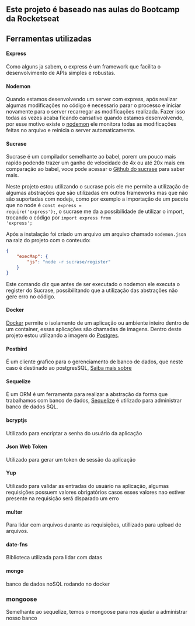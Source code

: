 


## Este projeto é baseado nas aulas do Bootcamp da Rocketseat


## Ferramentas utilizadas

#### Express
Como alguns ja sabem, o express é um framework que facilita o desenvolvimento de APIs simples e robustas.

#### Nodemon
Quando estamos desenvolvendo um server com express, após realizar algumas modificações no código é necessario parar o processo e iniciar novamente para o server recarregar as modificações realizada. Fazer isso todas as vezes acaba ficando cansativo quando estamos desenvolvendo, por esse motivo existe o [nodemon](https://nodemon.io) ele monitora todas as modificações feitas no arquivo e reinicia o server automaticamente.

#### Sucrase
Sucrase é um compilador semelhante ao babel, porem um pouco mais rapido podendo trazer um ganho de velocidade de 4x ou até 20x mais em comparação ao babel, voce pode acessar  o [Github do sucrase](https://github.com/alangpierce/sucrase) para saber mais.

Neste projeto estou utilizando o sucrase pois ele me permite a utilização de algumas abstrações que são utilizadas em outros frameworks mas que não são suportadas com nodejs, como por exemplo a importação de um pacote que no node é <code>const express = require('express');</code>, o sucrase me da a possibilidade de utilizar o import, trocando o código por <code>import express from 'express';</code>

Após a instalação foi criado um arquivo um arquivo chamado <code>nodemon.json</code> na raiz do projeto com o conteudo:

```JSON
{
    "execMap": {
        "js": "node -r sucrase/register"
    }
}

```
Este comando diz que antes de ser executado o nodemon ele executa o register do Sucrase, possibilitando que a utilização das abstrações não gere erro no código.

#### Docker
[Docker](https://www.docker.com/products/docker-enterprise) permite o isolamento de  um aplicação ou ambiente inteiro dentro de um container, essas aplicações são chamadas de imagens. Dentro deste projeto estou utilizando a imagem do [Postgres](https://hub.docker.com/_/postgres).

#### Postbird
É um cliente grafico para o gerenciamento de banco de dados, que neste caso é destinado ao postgresSQL, [Saiba mais sobre](https://electronjs.org/apps/postbird)

#### Sequelize
É um ORM é um ferramenta para realizar a abstração da forma que trabalhamos com banco de dados, [Sequelize](https://sequelize.org) é utilizado para administrar banco de dados SQL.

#### bcryptjs
Utilizado para encriptar a senha do usuário da aplicação

#### Json Web Token
Utilizado para gerar um token de sessão da aplicação

#### Yup
Utilizado para validar as entradas do usuário na aplicação, algumas requisições possuem valores obrigatórios casos esses valores nao estiver presente na requisição será disparado um erro

#### multer
Para lidar com arquivos durante as requisições, utillizado para upload de arquivos.

#### date-fns
Biblioteca utilizada para lidar com datas

#### mongo
banco de dados noSQL rodando no docker

### mongoose
Semelhante ao sequelize, temos o mongoose para nos ajudar a administrar nosso banco
